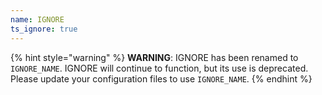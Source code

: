 ```yaml
---
name: IGNORE
ts_ignore: true
---
```


{% hint style="warning" %}
**WARNING**: IGNORE has been renamed to `IGNORE_NAME`. IGNORE will continue to function, but its use is deprecated. Please update your configuration files to use `IGNORE_NAME`.
{% endhint %}
